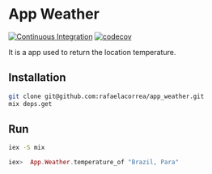 # App Weather

[![Continuous Integration](https://github.com/rafaelacorrea/app_weather/actions/workflows/ci.yml/badge.svg)](https://github.com/rafaelacorrea/app_weather/actions/workflows/ci.yml)
[![codecov](https://codecov.io/gh/rafaelacorrea/app_weather/branch/main/graph/badge.svg?token=GH1V5V9XJH)](https://codecov.io/gh/rafaelacorrea/app_weather)

It is a app used to return the location temperature.

## Installation

```bash
git clone git@github.com:rafaelacorrea/app_weather.git
mix deps.get
```

## Run

```bash
iex -S mix
```
```elixir
iex>  App.Weather.temperature_of "Brazil, Para"
```

